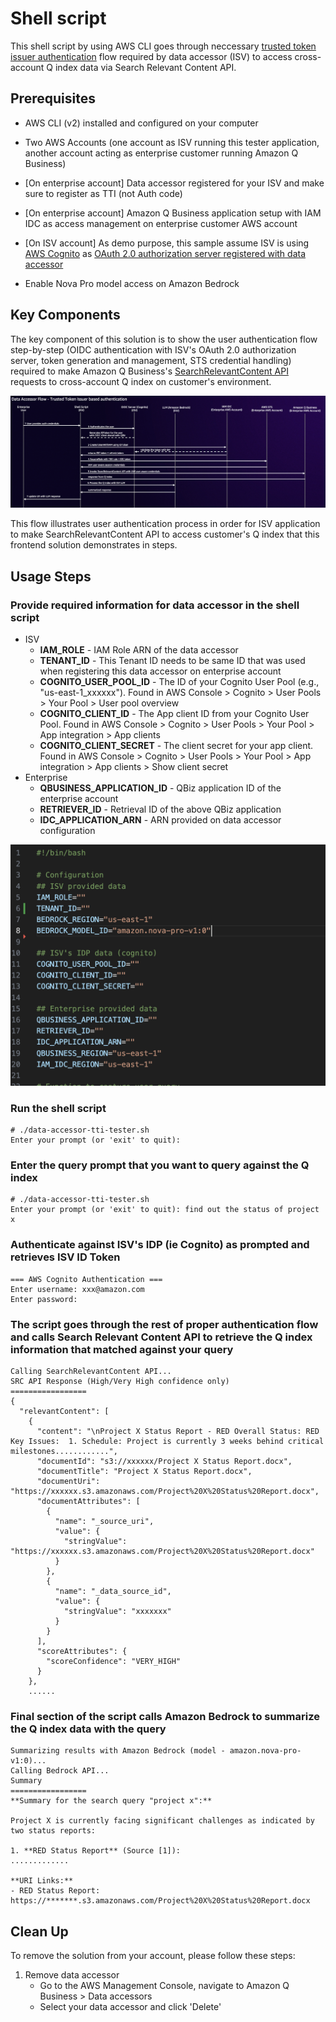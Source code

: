 # Shell script

This shell script by using AWS CLI goes through neccessary [trusted token issuer authentication](https://docs.aws.amazon.com/amazonq/latest/qbusiness-ug/isv-info-to-provide.html) flow required by data accessor (ISV) to access cross-account Q index data via Search Relevant Content API. 

## Prerequisites

- AWS CLI (v2) installed and configured on your computer

- Two AWS Accounts (one account as ISV running this tester application, another account acting as enterprise customer running Amazon Q Business)
- [On enterprise account] Data accessor registered for your ISV and make sure to register as TTI (not Auth code)
- [On enterprise account] Amazon Q Business application setup with IAM IDC as access management on enterprise customer AWS account 
- [On ISV account] As demo purpose, this sample assume ISV is using [AWS Cognito](https://aws.amazon.com/cognito/) as [OAuth 2.0 authorization server registered with data accessor](https://docs.aws.amazon.com/amazonq/latest/qbusiness-ug/isv-info-to-provide.html)
- Enable Nova Pro model access on Amazon Bedrock

## Key Components

The key component of this solution is to show the user authentication flow step-by-step (OIDC authentication with ISV's OAuth 2.0 authorization server, token generation and management, STS credential handling) required to make Amazon Q Business's [SearchRelevantContent API](https://docs.aws.amazon.com/amazonq/latest/api-reference/API_SearchRelevantContent.html) requests to cross-account Q index on customer's environment.

![User Authentication Flow](/assets/shell-tti-auth-flow.png)

This flow illustrates user authentication process in order for ISV application to make SearchRelevantContent API to access customer's Q index that this frontend solution demonstrates in steps.

## Usage Steps

### Provide required information for data accessor in the shell script
- ISV
  - **IAM_ROLE** - IAM Role ARN of the data accessor
  - **TENANT_ID** - This Tenant ID needs to be same ID that was used when registering this data accessor on enterprise account
  - **COGNITO_USER_POOL_ID** - The ID of your Cognito User Pool (e.g., "us-east-1_xxxxxx"). Found in AWS Console > Cognito > User Pools > Your Pool > User pool overview
  - **COGNITO_CLIENT_ID** - The App client ID from your Cognito User Pool. Found in AWS Console > Cognito > User Pools > Your Pool > App integration > App clients
  - **COGNITO_CLIENT_SECRET** - The client secret for your app client. Found in AWS Console > Cognito > User Pools > Your Pool > App integration > App clients > Show client secret
- Enterprise
  - **QBUSINESS_APPLICATION_ID** - QBiz application ID of the enterprise account
  - **RETRIEVER_ID** - Retrieval ID of the above QBiz application
  - **IDC_APPLICATION_ARN** - ARN provided on data accessor configuration

![Configuration](/assets/shell-tti-configuration.png)

### Run the shell script
```
# ./data-accessor-tti-tester.sh
Enter your prompt (or 'exit' to quit):
```

### Enter the query prompt that you want to query against the Q index
```
# ./data-accessor-tti-tester.sh
Enter your prompt (or 'exit' to quit): find out the status of project x
```

### Authenticate against ISV's IDP (ie Cognito) as prompted and retrieves ISV ID Token

```
=== AWS Cognito Authentication ===
Enter username: xxx@amazon.com
Enter password: 
```

### The script goes through the rest of proper authentication flow and calls Search Relevant Content API to retrieve the Q index information that matched against your query

```
Calling SearchRelevantContent API...
SRC API Response (High/Very High confidence only)
=================
{
  "relevantContent": [
    {
      "content": "\nProject X Status Report - RED Overall Status: RED  Key Issues:  1. Schedule: Project is currently 3 weeks behind critical milestones............",
      "documentId": "s3://xxxxxx/Project X Status Report.docx",
      "documentTitle": "Project X Status Report.docx",
      "documentUri": "https://xxxxxx.s3.amazonaws.com/Project%20X%20Status%20Report.docx",
      "documentAttributes": [
        {
          "name": "_source_uri",
          "value": {
            "stringValue": "https://xxxxxx.s3.amazonaws.com/Project%20X%20Status%20Report.docx"
          }
        },
        {
          "name": "_data_source_id",
          "value": {
            "stringValue": "xxxxxxx"
          }
        }
      ],
      "scoreAttributes": {
        "scoreConfidence": "VERY_HIGH"
      }
    },
    ......
```

### Final section of the script calls Amazon Bedrock to summarize the Q index data with the query 

```
Summarizing results with Amazon Bedrock (model - amazon.nova-pro-v1:0)...
Calling Bedrock API...
Summary
=================
**Summary for the search query "project x":**

Project X is currently facing significant challenges as indicated by two status reports:

1. **RED Status Report** (Source [1]):
.............

**URI Links:**
- RED Status Report: https://*******.s3.amazonaws.com/Project%20X%20Status%20Report.docx
```

## Clean Up

To remove the solution from your account, please follow these steps:

1. Remove data accessor
    - Go to the AWS Management Console, navigate to Amazon Q Business >  Data accessors
    - Select your data accessor and click 'Delete'
